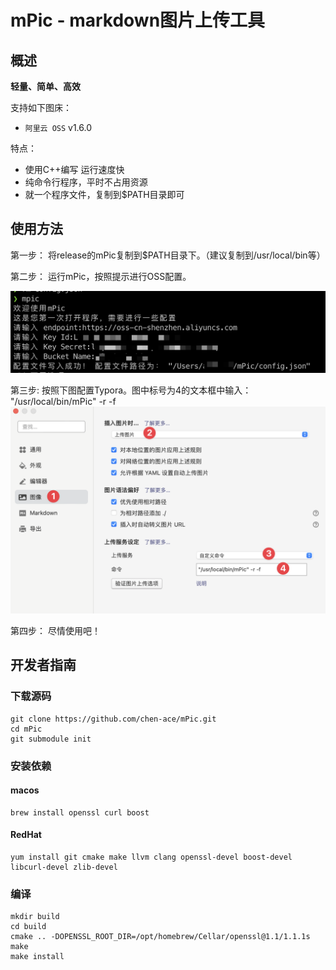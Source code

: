 # mPic - **markdown图片上传工具** 

## 概述
**轻量、简单、高效**

支持如下图床：  
- `阿里云 OSS` v1.6.0



特点：

* 使用C++编写 运行速度快
* 纯命令行程序，平时不占用资源
* 就一个程序文件，复制到$PATH目录即可



## 使用方法

第一步： 将release的mPic复制到$PATH目录下。（建议复制到/usr/local/bin等）     

第二步： 运行mPic，按照提示进行OSS配置。    

![首次配置](imgs/p1.png)

第三步:   按照下图配置Typora。图中标号为4的文本框中输入： "/usr/local/bin/mPic" -r -f
![Typora配置](imgs/p2.png)

第四步： 尽情使用吧！

## 开发者指南

### 下载源码
```shell
git clone https://github.com/chen-ace/mPic.git
cd mPic
git submodule init
```

### 安装依赖
#### macos
```shell
brew install openssl curl boost
```
#### RedHat
```shell
yum install git cmake make llvm clang openssl-devel boost-devel libcurl-devel zlib-devel
```
### 编译

```shell
mkdir build
cd build
cmake .. -DOPENSSL_ROOT_DIR=/opt/homebrew/Cellar/openssl@1.1/1.1.1s
make
make install
```

